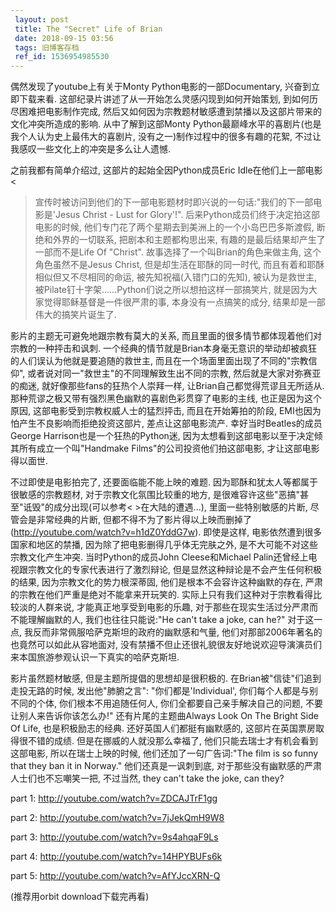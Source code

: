 ```yaml
---
 layout: post
 title: The "Secret" Life of Brian
 date: 2018-09-15 03:56
 tags: 旧博客存档
 ref_id: 1536954985530
---
```

偶然发现了youtube上有关于Monty Python电影的一部Documentary, 兴奋到立即下载来看.
这部纪录片讲述了从一开始怎么灵感闪现到如何开始策划, 到如何历尽困难把电影制作完成,
然后又如何因为宗教题材敏感遭到禁播以及这部片带来的文化冲突所造成的影响. 从中了解到这部Monty
Python最巅峰水平的喜剧片(也是我个人认为史上最伟大的喜剧片, 没有之一)制作过程中的很多有趣的花絮, 不过让我感叹一些文化上的冲突是多么让人遗憾.



之前我都有简单介绍过, 这部片的起始全因Python成员Eric Idle在他们上一部电影<
>宣传时被访问到他们的下一部电影题材时即兴说的一句话:"我们的下一部电影是'Jesus Christ - Lust for Glory'!".
后来Python成员们终于决定拍这部电影的时候, 他们专门花了两个星期去到美洲上的一个小岛巴巴多斯渡假, 断绝和外界的一切联系, 把剧本和主题都构思出来,
有趣的是最后结果却产生了一部而不是Life Of "Christ". 故事选择了一个叫Brian的角色来做主角, 这个角色虽然不是Jesus Christ,
但是却生活在耶酥的同一时代, 而且有着和耶酥相似但又不尽相同的命运, 被先知祝福(入错门口的先知), 被认为是救世主,
被Pilate钉十字架......Python们说之所以想拍这样一部搞笑片, 就是因为大家觉得耶稣基督是一件很严肃的事, 本身没有一点搞笑的成分,
结果却是一部伟大的搞笑片诞生了.



影片的主题无可避免地跟宗教有莫大的关系, 而且里面的很多情节都体现着他们对宗教的一种抨击和讽刺.
一个经典的情节就是Brian本身毫无意识的举动却被疯狂的人们误认为他就是要追随的救世主, 而且在一个场面里面出现了不同的"宗教信仰",
或者说对同一"救世主"的不同理解致生出不同的宗教, 然后就是大家对弥赛亚的痴迷, 就好像那些fans的狂热个人崇拜一样,
让Brian自己都觉得荒谬且无所适从. 那种荒谬之极又带有强烈黑色幽默的喜剧色彩贯穿了电影的主线, 也正是因为这个原因,
这部电影受到宗教权威人士的猛烈抨击, 而且在开始筹拍的阶段, EMI也因为怕产生不良影响而拒绝投资这部片, 差点让这部电影流产.
幸好当时Beatles的成员George Harrison也是一个狂热的Python迷, 因为太想看到这部电影以至于决定倾其所有成立一个叫"Handmake
Films"的公司投资他们拍这部电影, 才让这部电影得以面世.



不过即使是电影拍完了, 还要面临能不能上映的难题. 因为耶酥和犹太人等都属于很敏感的宗教题材, 对于宗教文化氛围比较重的地方,
是很难容许这些"恶搞"甚至"诋毁"的成分出现(可以参考< >在大陆的遭遇...), 里面一些特别敏感的片断, 尽管会是非常经典的片断,
但都不得不为了影片得以上映而删掉了(<http://youtube.com/watch?v=h1dZ0YddG7w>). 即使是这样,
电影依然遭到很多国家和地区的禁播, 因为除了把电影删得几乎体无完肤之外, 是不大可能不对这些宗教文化产生冲突. 当时Python的成员John
Cleese和Michael Palin还曾经上电视跟宗教文化的专家代表进行了激烈辩论, 但是显然这种辩论是不会产生任何积极的结果,
因为宗教文化的势力根深蒂固, 他们是根本不会容许这种幽默的存在, 严肃的宗教在他们严重是绝对不能拿来开玩笑的.
实际上只有我们这种对于宗教看得比较淡的人群来说, 才能真正地享受到电影的乐趣, 对于那些在现实生活过分严肃而不能理解幽默的人, 我们也往往只能说:"He
can't take a joke, can he?" 对于这一点, 我反而非常佩服哈萨克斯坦的政府的幽默感和气量,
他们对那部2006年著名的也竟然可以如此从容地面对, 没有禁播不但止还很礼貌很友好地说欢迎导演演员们来本国旅游参观认识一下真实的哈萨克斯坦.



影片虽然题材敏感, 但是主题所提倡的思想却是很积极的. 在Brian被"信徒"们追到走投无路的时候, 发出他"肺腑之言":
"你们都是'Individual', 你们每个人都是与别不同的个体, 你们根本不用追随任何人, 你们全都要自己亲手解决自己的问题,
不要让别人来告诉你该怎么办!" 还有片尾的主题曲Always Look On The Bright Side Of Life, 也是积极励志的经典.
还好英国人们都挺有幽默感的, 这部片在英国票房取得很不错的成绩. 但是在挪威的人就没那么幸福了, 他们只能去瑞士才有机会看到这部电影,
所以在瑞士上映的时候, 他们还加了一句广告词:"The film is so funny that they ban it in Norway."
他们还真是一讽刺到底, 对于那些没有幽默感的严肃人士们也不忘嘲笑一把, 不过当然, they can't take the joke, can they?



part 1: <http://youtube.com/watch?v=ZDCAJTrF1gg>

part 2: <http://youtube.com/watch?v=7jJekQmH9W8>

part 3: <http://youtube.com/watch?v=9s4ahqaF9Ls>

part 4: <http://youtube.com/watch?v=14HPYBUFs6k>

part 5: <http://youtube.com/watch?v=AfYJccXRN-Q>

(推荐用orbit download下载完再看)


